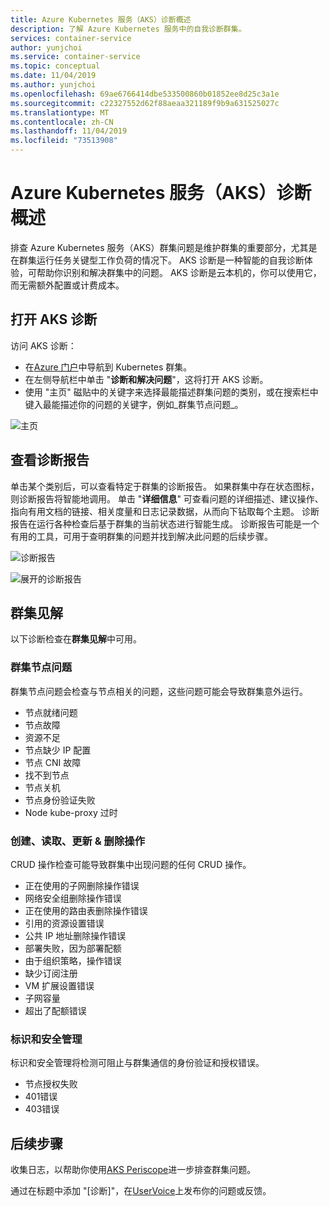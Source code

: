 ```yaml
---
title: Azure Kubernetes 服务（AKS）诊断概述
description: 了解 Azure Kubernetes 服务中的自我诊断群集。
services: container-service
author: yunjchoi
ms.service: container-service
ms.topic: conceptual
ms.date: 11/04/2019
ms.author: yunjchoi
ms.openlocfilehash: 69ae6766414dbe533500860b01852ee8d25c3a1e
ms.sourcegitcommit: c22327552d62f88aeaa321189f9b9a631525027c
ms.translationtype: MT
ms.contentlocale: zh-CN
ms.lasthandoff: 11/04/2019
ms.locfileid: "73513908"
---
```

# <a name="azure-kubernetes-service-aks-diagnostics-overview"></a>Azure Kubernetes 服务（AKS）诊断概述

排查 Azure Kubernetes 服务（AKS）群集问题是维护群集的重要部分，尤其是在群集运行任务关键型工作负荷的情况下。 AKS 诊断是一种智能的自我诊断体验，可帮助你识别和解决群集中的问题。 AKS 诊断是云本机的，你可以使用它，而无需额外配置或计费成本。

## <a name="open-aks-diagnostics"></a>打开 AKS 诊断

访问 AKS 诊断：

- 在[Azure 门户](https://portal.azure.com)中导航到 Kubernetes 群集。
- 在左侧导航栏中单击 "**诊断和解决问题**"，这将打开 AKS 诊断。
- 使用 "主页" 磁贴中的关键字来选择最能描述群集问题的类别，或在搜索栏中键入最能描述你的问题的关键字，例如_群集节点问题_。

![主页](./media/concepts-diagnostics/aks-diagnostics-homepage.png)

## <a name="view-a-diagnostic-report"></a>查看诊断报告

单击某个类别后，可以查看特定于群集的诊断报告。 如果群集中存在状态图标，则诊断报告将智能地调用。 单击 "**详细信息**" 可查看问题的详细描述、建议操作、指向有用文档的链接、相关度量和日志记录数据，从而向下钻取每个主题。 诊断报告在运行各种检查后基于群集的当前状态进行智能生成。 诊断报告可能是一个有用的工具，可用于查明群集的问题并找到解决此问题的后续步骤。

![诊断报告](./media/concepts-diagnostics/diagnostic-report.png)

![展开的诊断报告](./media/concepts-diagnostics/node-issues.png)

## <a name="cluster-insights"></a>群集见解

以下诊断检查在**群集见解**中可用。

### <a name="cluster-node-issues"></a>群集节点问题

群集节点问题会检查与节点相关的问题，这些问题可能会导致群集意外运行。

- 节点就绪问题
- 节点故障
- 资源不足
- 节点缺少 IP 配置
- 节点 CNI 故障
- 找不到节点
- 节点关机
- 节点身份验证失败
- Node kube-proxy 过时

### <a name="create-read-update--delete-operations"></a>创建、读取、更新 & 删除操作

CRUD 操作检查可能导致群集中出现问题的任何 CRUD 操作。

- 正在使用的子网删除操作错误
- 网络安全组删除操作错误
- 正在使用的路由表删除操作错误
- 引用的资源设置错误
- 公共 IP 地址删除操作错误
- 部署失败，因为部署配额
- 由于组织策略，操作错误
- 缺少订阅注册
- VM 扩展设置错误
- 子网容量
- 超出了配额错误

### <a name="identity-and-security-management"></a>标识和安全管理

标识和安全管理将检测可阻止与群集通信的身份验证和授权错误。

- 节点授权失败
- 401错误
- 403错误

## <a name="next-steps"></a>后续步骤

收集日志，以帮助你使用[AKS Periscope](https://aka.ms/aksperiscope)进一步排查群集问题。

通过在标题中添加 "[诊断]"，在[UserVoice](https://feedback.azure.com/forums/914020-azure-kubernetes-service-aks)上发布你的问题或反馈。
